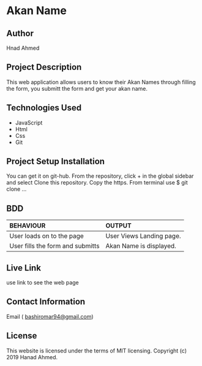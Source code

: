 # Akan Name

## Author
Hnad Ahmed 
## Project Description
This web application allows users to know their Akan Names through filling the form, you submitt the form and get your akan name.
## Technologies Used
* JavaScript
* Html
* Css
* Git
## Project Setup Installation
You can get it on git-hub. From the repository, click + in the global sidebar and select Clone this repository. Copy the https. From terminal use $ git clone ...
## BDD  
| BEHAVIOUR | OUTPUT|
|:------------------|:-----------|
| User loads on to the page  |  User Views Landing page. |
| User fills the form and submitts | Akan Name is displayed.  |
## Live Link
use link to see the web page
## Contact Information
Email ( bashiromar94@gmail.com)
## License
This website is licensed under the terms of MIT licensing. Copyright (c) 2019 Hanad Ahmed.